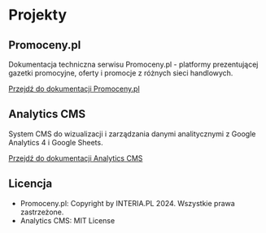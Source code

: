 # Projekty

## Promoceny.pl
Dokumentacja techniczna serwisu Promoceny.pl - platformy prezentującej gazetki promocyjne, oferty i promocje z różnych sieci handlowych.

[Przejdź do dokumentacji Promoceny.pl](promoceny/README.md)

## Analytics CMS
System CMS do wizualizacji i zarządzania danymi analitycznymi z Google Analytics 4 i Google Sheets.

[Przejdź do dokumentacji Analytics CMS](analytics-cms/README.md)

## Licencja
- Promoceny.pl: Copyright by INTERIA.PL 2024. Wszystkie prawa zastrzeżone.
- Analytics CMS: MIT License
